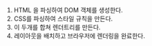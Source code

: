 1. HTML 을 파싱하여 DOM 객체를 생성한다.
2. CSS를 파싱하여 스타일 규칙을 만든다.
3. 이 두개를 합쳐 렌더트리를 만든다.
4. 레이아웃을 배치하고 브라우저에 렌더링을 완료한다.